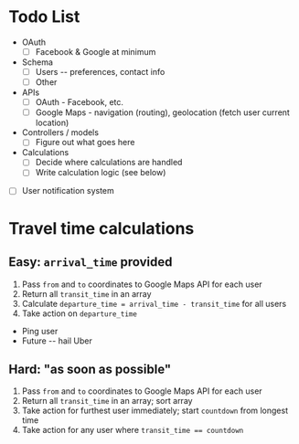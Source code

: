 # Todo List

- OAuth
  - [ ] Facebook & Google at minimum
- Schema
  - [ ] Users -- preferences, contact info
  - [ ] Other
- APIs 
  - [ ] OAuth - Facebook, etc.
  - [ ] Google Maps - navigation (routing), geolocation (fetch user current location)
- Controllers / models
  - [ ] Figure out what goes here
- Calculations
  - [ ] Decide where calculations are handled
  - [ ] Write calculation logic (see below)
- [ ] User notification system

# Travel time calculations

## Easy: `arrival_time` provided
1. Pass `from` and `to` coordinates to Google Maps API for each user
2. Return all `transit_time` in an array
3. Calculate `departure_time = arrival_time - transit_time` for all users
4. Take action on `departure_time`
  * Ping user
  * Future -- hail Uber

## Hard: "as soon as possible"
1. Pass `from` and `to` coordinates to Google Maps API for each user
2. Return all `transit_time` in an array; sort array
3. Take action for furthest user immediately; start `countdown` from longest time
4. Take action for any user where `transit_time == countdown`